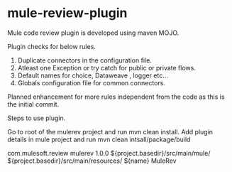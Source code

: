 # mule-review-plugin
Mule code review plugin is developed using maven MOJO.

Plugin checks for below rules.
1. Duplicate connectors in the configuration file.
2. Atleast one Exception or try catch for public or private flows.
3. Default names for choice, Dataweave , logger etc...
4. Globals configuration file for common connectors.

Planned enhancement for more rules independent from the code as this is the initial commit.

Steps to use plugin.

Go to root of the mulerev project and run mvn clean install.
Add plugin details in mule project and run mvn clean intsall/package/build

<plugin>
<groupId>com.mulesoft.review</groupId>
<artifactId>mulerev</artifactId>
<version>1.0.0</version>
<executions>
<execution>
<configuration>	<sourceXmlFilePathDirectory>${project.basedir}/src/main/mule/</sourceXmlFilePathDirectory>				<sourceConfigFilePathDirectory>${project.basedir}/src/main/resources/</sourceConfigFilePathDirectory>
<applicationName>${name}</applicationName>
</configuration>
<goals>
<goal>MuleRev</goal>
</goals>
</execution>
</executions>
</plugin>
